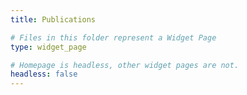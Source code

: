 ```yaml
---
title: Publications

# Files in this folder represent a Widget Page
type: widget_page

# Homepage is headless, other widget pages are not.
headless: false
---
```



